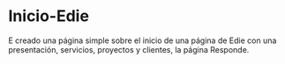 # Inicio-Edie
E creado una página simple sobre el inicio de una página de Edie con una presentación, servicios, proyectos y clientes, la página Responde.
